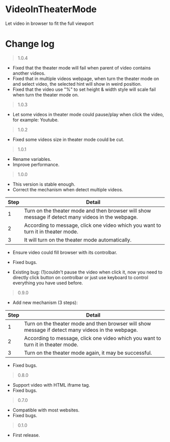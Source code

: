 # VideoInTheaterMode

Let video in browser to fit the full viewport

# Change log

> 1.0.4
- Fixed that the theater mode will fail when parent of video contains another videos.
- Fixed that in multiple videos webpage, when turn the theater mode on and select video, the selected hint will show in weird position.
- Fixed that the video use "%" to set height & width style will scale fail when turn the theater mode on.

> 1.0.3
- Let some videos in theater mode could pause/play when click the video, for example: Youtube.

> 1.0.2
- Fixed some videos size in theater mode could be cut.

> 1.0.1
- Rename variables.
- Improve performance.

> 1.0.0
- This version is stable enough.
- Correct the mechanism when detect multiple videos.

| Step | Detail |
|--|--|
| 1 | Turn on the theater mode and then browser will show message if detect many videos in the webpage. |
| 2 | According to message, click one video which you want to turn it in theater mode. |
| 3 | It will turn on the theater mode automatically. |

- Ensure video could fill browser with its controlbar.
- Fixed bugs.

- Existing bug: (1)couldn't pause the video when click it, now you need to directly click button on controlbar or just use keyboard to control everything you have used before.

> 0.9.0
- Add new mechanism (3 steps): 

| Step | Detail |
|--|--|
| 1 | Turn on the theater mode and then browser will show message if detect many videos in the webpage. |
| 2 | According to message, click one video which you want to turn it in theater mode. |
| 3 | Turn on the theater mode again, it may be successful. |

- Fixed bugs.

> 0.8.0
- Support video with HTML iframe tag.
- Fixed bugs.

> 0.7.0

- Compatible with most websites.
- Fixed bugs.

> 0.1.0

- First release.